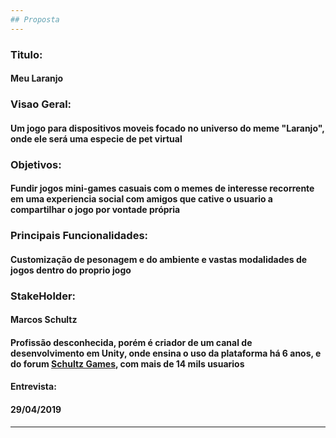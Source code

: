 ```yaml
---
## Proposta
---
```

### Titulo:
#### Meu Laranjo

### Visao Geral:
#### Um jogo para dispositivos moveis focado no universo do meme "Laranjo", onde ele será uma especie de pet virtual

### Objetivos:
#### Fundir jogos mini-games casuais com o memes de interesse recorrente em uma experiencia social com amigos que cative o usuario a compartilhar o jogo por vontade própria

### Principais Funcionalidades:
#### Customização de pesonagem e do ambiente e vastas modalidades de jogos dentro do proprio jogo

### StakeHolder:
#### Marcos Schultz
#### Profissão desconhecida, porém é criador de um canal de desenvolvimento em Unity, onde ensina o uso da plataforma há 6 anos, e do forum [Schultz Games](https://schultzgames.com/), com mais de 14 mils usuarios
#### Entrevista:
#### 29/04/2019

---